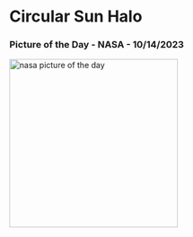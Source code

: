 # Circular Sun Halo 
### Picture of the Day - NASA - 10/14/2023
<img src="https://apod.nasa.gov/apod/image/2310/Vincenzo_Mirabella_20210529_134459_1024px.jpg" alt="nasa picture of the day" width="300"/>